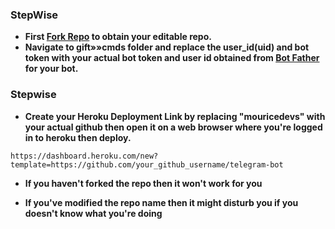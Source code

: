 ### StepWise

- **First [Fork Repo](https://github.com/mouricedevs/telegram-bot/fork) to obtain your editable repo.**
- **Navigate to gift»»cmds folder and replace the user_id(uid) and bot token with your actual bot token and user id obtained from [Bot Father](https://t.me/gifted-md) for your bot.**

### Stepwise ###

- **Create your Heroku Deployment Link by replacing "mouricedevs" with your actual github then open it on a web browser where you're logged in to heroku then deploy.**

```
https://dashboard.heroku.com/new?template=https://github.com/your_github_username/telegram-bot
```

- **If you haven't forked the repo then it won't work for you**

- **If you've modified the repo name then it might disturb you if you doesn't know what you're doing**
